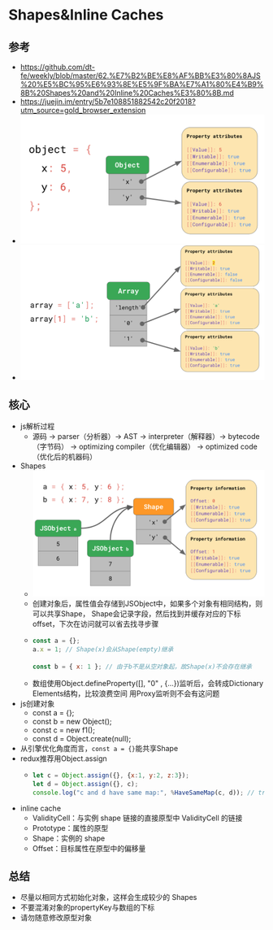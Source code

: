 # Shapes&Inline Caches

## 参考
  - https://github.com/dt-fe/weekly/blob/master/62.%E7%B2%BE%E8%AF%BB%E3%80%8AJS%20%E5%BC%95%E6%93%8E%E5%9F%BA%E7%A1%80%E4%B9%8B%20Shapes%20and%20Inline%20Caches%E3%80%8B.md
  - https://juejin.im/entry/5b7e108851882542c20f2018?utm_source=gold_browser_extension
  - ![对象模型-对象](41808298-e8cce80c-770d-11e8-994b-1d6f30e2bfe3.png)
  - ![对象模型-数组](41808308-0446ba5e-770e-11e8-895a-e2ed7231869d.png)

## 核心
  - js解析过程
    - 源码 -> parser（分析器）-> AST -> interpreter（解释器）-> bytecode（字节码）
    -> optimizing compiler（优化编辑器） -> optimized code（优化后的机器码）
  - Shapes
    - ![Shapes](41808322-2d1566ec-770e-11e8-98f7-ca87edeaa998.png)
    - 创建对象后，属性值会存储到JSObject中，如果多个对象有相同结构，则可以共享Shape，
    Shape会记录字段，然后找到并缓存对应的下标offset，下次在访问就可以省去找寻步骤
    - ```js
      const a = {};
      a.x = 1; // Shape(x)会从Shape(empty)继承

      const b = { x: 1 }; // 由于b不是从空对象起，故Shape(x)不会存在继承
      ```
    - 数组使用Object.defineProperty([], "0" , {...})监听后，会转成Dictionary Elements结构，比较浪费空间
    用Proxy监听则不会有这问题
  - js创建对象
    - const a = {};
    - const b = new Object();
    - const c = new f1();
    - const d = Object.create(null);
  - 从引擎优化角度而言，`const a = {}`能共享Shape
  - redux推荐用Object.assign
    - ```js
      let c = Object.assign({}, {x:1, y:2, z:3});
      let d = Object.assign({}, c);
      console.log("c and d have same map:", %HaveSameMap(c, d)); // true
      ```
  - inline cache
    - ValidityCell：与实例 shape 链接的直接原型中 ValidityCell 的链接
    - Prototype：属性的原型
    - Shape：实例的 shape
    - Offset：目标属性在原型中的偏移量





## 总结
  - 尽量以相同方式初始化对象，这样会生成较少的 Shapes
  - 不要混淆对象的propertyKey与数组的下标
  - 请勿随意修改原型对象







